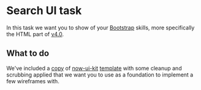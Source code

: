 # Search UI task

In this task we want you to show of your [Bootstrap](https://getbootstrap.com/) skills, more specifically the HTML part of [v4.0](https://getbootstrap.com/docs/4.0/getting-started/introduction/).

## What to do

We've included a [copy](docs/template.html) of [now-ui-kit](http://demos.creative-tim.com/now-ui-kit/index.html) [template](https://github.com/creativetimofficial/now-ui-kit/blob/master/documentation/template.html) with some cleanup and scrubbing applied that we want you to use as a foundation to implement a few wireframes with.
